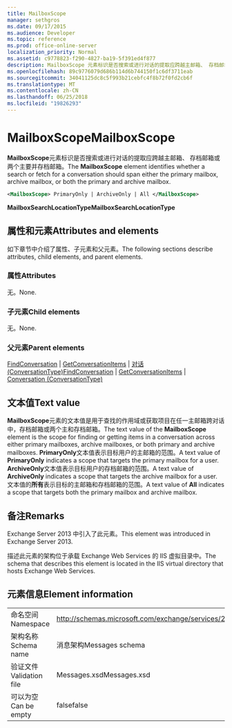 ```yaml
---
title: MailboxScope
manager: sethgros
ms.date: 09/17/2015
ms.audience: Developer
ms.topic: reference
ms.prod: office-online-server
localization_priority: Normal
ms.assetid: c9778823-f290-4827-ba19-5f391ed4f877
description: MailboxScope 元素标识是否搜索或进行对话的提取应跨越主邮箱、 存档邮箱或两个主要并存档邮箱。
ms.openlocfilehash: 89c9776079d686b114d6b744150f1c6df3711eab
ms.sourcegitcommit: 34041125dc8c5f993b21cebfc4f8b72f0fd2cb6f
ms.translationtype: MT
ms.contentlocale: zh-CN
ms.lasthandoff: 06/25/2018
ms.locfileid: "19826293"
---
```

# <a name="mailboxscope"></a><span data-ttu-id="dc452-103">MailboxScope</span><span class="sxs-lookup"><span data-stu-id="dc452-103">MailboxScope</span></span>

<span data-ttu-id="dc452-104">**MailboxScope**元素标识是否搜索或进行对话的提取应跨越主邮箱、 存档邮箱或两个主要并存档邮箱。</span><span class="sxs-lookup"><span data-stu-id="dc452-104">The **MailboxScope** element identifies whether a search or fetch for a conversation should span either the primary mailbox, archive mailbox, or both the primary and archive mailbox.</span></span> 
  
```XML
<MailboxScope> PrimaryOnly | ArchiveOnly | All </MailboxScope>
```

<span data-ttu-id="dc452-105">**MailboxSearchLocationType**</span><span class="sxs-lookup"><span data-stu-id="dc452-105">**MailboxSearchLocationType**</span></span>

## <a name="attributes-and-elements"></a><span data-ttu-id="dc452-106">属性和元素</span><span class="sxs-lookup"><span data-stu-id="dc452-106">Attributes and elements</span></span>

<span data-ttu-id="dc452-107">如下章节中介绍了属性、子元素和父元素。</span><span class="sxs-lookup"><span data-stu-id="dc452-107">The following sections describe attributes, child elements, and parent elements.</span></span>
  
### <a name="attributes"></a><span data-ttu-id="dc452-108">属性</span><span class="sxs-lookup"><span data-stu-id="dc452-108">Attributes</span></span>

<span data-ttu-id="dc452-109">无。</span><span class="sxs-lookup"><span data-stu-id="dc452-109">None.</span></span>
  
### <a name="child-elements"></a><span data-ttu-id="dc452-110">子元素</span><span class="sxs-lookup"><span data-stu-id="dc452-110">Child elements</span></span>

<span data-ttu-id="dc452-111">无。</span><span class="sxs-lookup"><span data-stu-id="dc452-111">None.</span></span>
  
### <a name="parent-elements"></a><span data-ttu-id="dc452-112">父元素</span><span class="sxs-lookup"><span data-stu-id="dc452-112">Parent elements</span></span>

<span data-ttu-id="dc452-113">[FindConversation](findconversation.md) | [GetConversationItems](getconversationitems.md) | [对话 (ConversationType)](conversation-conversationtype.md)</span><span class="sxs-lookup"><span data-stu-id="dc452-113">[FindConversation](findconversation.md) | [GetConversationItems](getconversationitems.md) | [Conversation (ConversationType)](conversation-conversationtype.md)</span></span>
  
## <a name="text-value"></a><span data-ttu-id="dc452-114">文本值</span><span class="sxs-lookup"><span data-stu-id="dc452-114">Text value</span></span>

<span data-ttu-id="dc452-115">**MailboxScope**元素的文本值是用于查找的作用域或获取项目在任一主邮箱跨对话中，存档邮箱或两个主和存档邮箱。</span><span class="sxs-lookup"><span data-stu-id="dc452-115">The text value of the **MailboxScope** element is the scope for finding or getting items in a conversation across either primary mailboxes, archive mailboxes, or both primary and archive mailboxes.</span></span> <span data-ttu-id="dc452-116">**PrimaryOnly**文本值表示目标用户的主邮箱的范围。</span><span class="sxs-lookup"><span data-stu-id="dc452-116">A text value of **PrimaryOnly** indicates a scope that targets the primary mailbox for a user.</span></span> <span data-ttu-id="dc452-117">**ArchiveOnly**文本值表示目标用户的存档邮箱的范围。</span><span class="sxs-lookup"><span data-stu-id="dc452-117">A text value of **ArchiveOnly** indicates a scope that targets the archive mailbox for a user.</span></span> <span data-ttu-id="dc452-118">文本值的**所有**表示目标的主邮箱和存档邮箱的范围。</span><span class="sxs-lookup"><span data-stu-id="dc452-118">A text value of **All** indicates a scope that targets both the primary mailbox and archive mailbox.</span></span> 
  
## <a name="remarks"></a><span data-ttu-id="dc452-119">备注</span><span class="sxs-lookup"><span data-stu-id="dc452-119">Remarks</span></span>

<span data-ttu-id="dc452-120">Exchange Server 2013 中引入了此元素。</span><span class="sxs-lookup"><span data-stu-id="dc452-120">This element was introduced in Exchange Server 2013.</span></span>
  
<span data-ttu-id="dc452-121">描述此元素的架构位于承载 Exchange Web Services 的 IIS 虚拟目录中。</span><span class="sxs-lookup"><span data-stu-id="dc452-121">The schema that describes this element is located in the IIS virtual directory that hosts Exchange Web Services.</span></span>
  
## <a name="element-information"></a><span data-ttu-id="dc452-122">元素信息</span><span class="sxs-lookup"><span data-stu-id="dc452-122">Element information</span></span>

|||
|:-----|:-----|
|<span data-ttu-id="dc452-123">命名空间</span><span class="sxs-lookup"><span data-stu-id="dc452-123">Namespace</span></span>  <br/> |http://schemas.microsoft.com/exchange/services/2006/messages  <br/> |
|<span data-ttu-id="dc452-124">架构名称</span><span class="sxs-lookup"><span data-stu-id="dc452-124">Schema name</span></span>  <br/> |<span data-ttu-id="dc452-125">消息架构</span><span class="sxs-lookup"><span data-stu-id="dc452-125">Messages schema</span></span>  <br/> |
|<span data-ttu-id="dc452-126">验证文件</span><span class="sxs-lookup"><span data-stu-id="dc452-126">Validation file</span></span>  <br/> |<span data-ttu-id="dc452-127">Messages.xsd</span><span class="sxs-lookup"><span data-stu-id="dc452-127">Messages.xsd</span></span>  <br/> |
|<span data-ttu-id="dc452-128">可以为空</span><span class="sxs-lookup"><span data-stu-id="dc452-128">Can be empty</span></span>  <br/> |<span data-ttu-id="dc452-129">false</span><span class="sxs-lookup"><span data-stu-id="dc452-129">false</span></span>  <br/> |
   

